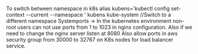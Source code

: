 To switch between namespace in k8s
alias kubens='kubectl config set-context --current --namespace '
kubens kube-system //Switch to a different namespace
Systemports → In the kubernetes environment non-root users can not use ports from 1 to 1023 in nginx configuration.
Also if we need to change the nginx server listen at 8080 
Also allow ports in aws security group from 30000 to 32767 on K8s nodes for load balancer service.
